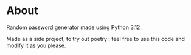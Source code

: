 # About

Random password generator made using Python 3.12.

Made as a side project, to try out poetry : feel free to use this code and modify it as you please.
